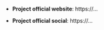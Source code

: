 <!-- Please add a link to the official website. -->

<!-- Make sure the website includes: 
  - a detailed description of the project, 
  - main purpose of the token, usage, etc... 
  - clear references to the token contract address you are submitting.
-->

<!-- If available, please add links to social channels -->

<!-- Disclaimer
We will only take into consideration projects that show clear signs of activity: 
either traffic on the network, activity on GitHub, or community buzz.
Please notice that maintaining this list is not our highest priority. 
We do not guarantee the inclusion of your project metadata on any urgent timeline,
because maintaining this list is a demanding and security-delicate task. 
We may also decide not to include the submission at all, e.g. if there are no proofs 
for a legit project behind the token, if we suspect the risk of pubm&dump activity, 
airdrop-based phishing, or any cryptocurrency counterfeit scam. 
Plese see the "Guidelines for tokens" section in the README file.
Thanks! 
-->

- **Project official website**: https://...

- **Project official social**: https://...
